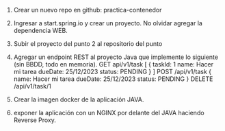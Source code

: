 1. Crear un nuevo repo en github: practica-contenedor
2. Ingresar a start.spring.io y crear un proyecto.
No olvidar agregar la dependencia WEB.
3. Subir el proyecto del punto 2 al repositorio del punto
4. Agregar un endpoint REST al proyecto Java que
implemente lo siguiente (sin BBDD, todo en memoria).
	GET api/v1/task
	[
	    {
	   	taskId: 1
		name: Hacer mi tarea
		dueDate: 25/12/2023
		status: PENDING
	    }
	]
	POST /api/v1/task
	{
		name: Hacer mi tarea
		dueDate: 25/12/2023
		status: PENDING
	}
	DELETE	 /api/v1/task/1

5. Crear la imagen docker de la aplicación JAVA.
6. exponer la aplicación con un NGINX por delante del JAVA
haciendo Reverse Proxy.